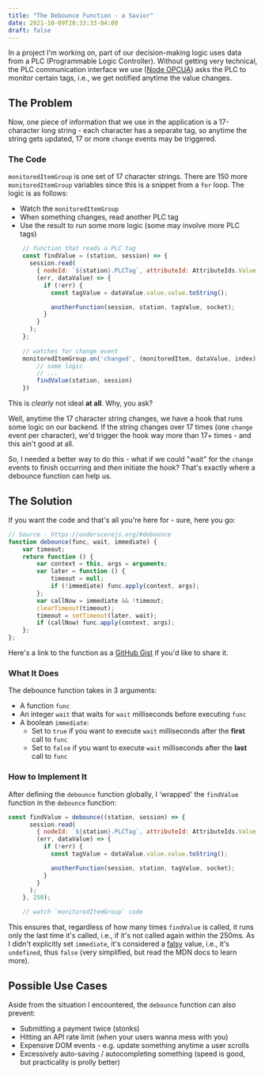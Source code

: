 ```yaml
---
title: "The Debounce Function - a Savior"
date: 2021-10-09T20:33:33-04:00
draft: false
---
```


In a project I'm working on, part of our decision-making logic uses data from a PLC (Programmable Logic Controller). Without getting very technical, the PLC communication interface we use ([Node OPCUA](https://github.com/node-opcua/node-opcua)) asks the PLC to monitor certain tags, i.e., we get notified anytime the value changes.

## The Problem

Now, one piece of information that we use in the application is a 17-character long string - each character has a separate tag, so anytime the string gets updated, 17 or more `change` events may be triggered.

### The Code

`monitoredItemGroup` is one set of 17 character strings. There are 150 more `monitoredItemGroup` variables since this is a snippet from a `for` loop. The logic is as follows:
- Watch the `monitoredItemGroup`
- When something changes, read another PLC tag 
- Use the result to run some more logic (some may involve more PLC tags)
```js
    // function that reads a PLC tag
    const findValue = (station, session) => {
      session.read(
        { nodeId: `${station}.PLCTag`, attributeId: AttributeIds.Value },
        (err, dataValue) => {
          if (!err) {
            const tagValue = dataValue.value.value.toString();

            anotherFunction(session, station, tagValue, socket);
          }
        }
      );
    };
    
    // watches for change event
    monitoredItemGroup.on('changed', (monitoredItem, dataValue, index) => {
        // some logic
        // ...
        findValue(station, session)
    })
```

This is _clearly_ not ideal **at all**. Why, you ask? 

Well, anytime the 17 character string changes, we have a hook that runs some logic on our backend. If the string changes over 17 times (one `change` event per character), we'd trigger the hook way more than 17+ times - and this ain't good at all.

So, I needed a better way to do this - what if we could "wait" for the `change` events to finish occurring and _then_ initiate the hook? That's exactly where a debounce function can help us.

## The Solution

If you want the code and that's all you're here for - sure, here you go:

```js
// Source - https://underscorejs.org/#debounce
function debounce(func, wait, immediate) {
    var timeout;
    return function () {
        var context = this, args = arguments;
        var later = function () {
            timeout = null;
            if (!immediate) func.apply(context, args);
        };
        var callNow = immediate && !timeout;
        clearTimeout(timeout);
        timeout = setTimeout(later, wait);
        if (callNow) func.apply(context, args);
    };
};
```

Here's a link to the function as a [GitHub Gist](https://gist.github.com/nandanv2702/ec923ff4c8b87b19197ea129538e2117) if you'd like to share it.

### What It Does

The debounce function takes in 3 arguments:
- A function `func`
- An integer `wait` that waits for `wait` milliseconds before executing `func`
- A boolean `immediate`:
    - Set to `true` if you want to execute `wait` milliseconds after the __first__ call to `func`
    - Set to `false` if you want to execute `wait` milliseconds after the __last__ call to `func`

### How to Implement It

After defining the `debounce` function globally, I 'wrapped' the `findValue` function in the `debounce` function:

```js
const findValue = debounce((station, session) => {
      session.read(
        { nodeId: `${station}.PLCTag`, attributeId: AttributeIds.Value },
        (err, dataValue) => {
          if (!err) {
            const tagValue = dataValue.value.value.toString();

            anotherFunction(session, station, tagValue, socket);
          }
        }
      );
    }, 250);

    // watch `monitoredItemGroup` code
```

This ensures that, regardless of how many times `findValue` is called, it runs only the last time it's called, i.e., if it's not called again within the 250ms. As I didn't explicitly set `immediate`, it's considered a [falsy](https://developer.mozilla.org/en-US/docs/Glossary/Falsy) value, i.e., it's `undefined`, thus `false` (very simplified, but read the MDN docs to learn more).

## Possible Use Cases

Aside from the situation I encountered, the `debounce` function can also prevent:
- Submitting a payment twice (stonks)
- Hitting an API rate limit (when your users wanna mess with you)
- Expensive DOM events - e.g. update something anytime a user scrolls
- Excessively auto-saving / autocompleting something (speed is good, but practicality is prolly better)